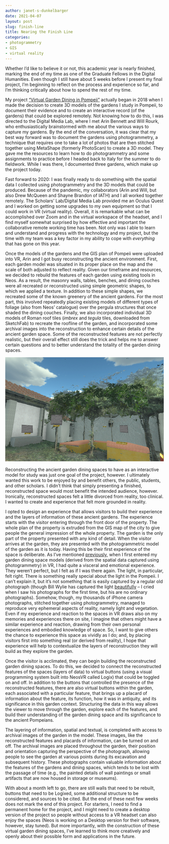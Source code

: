 ```yaml
---
author: janet-s-dunkelbarger
date: 2021-04-07
layout: post
slug: finish-line
title: Nearing the Finish Line
categories:
- photogrammetry
- GIS
- virtual reality
---
```


Whether I’d like to believe it or not, this academic year is nearly finished, marking the end of my time as one of the Graduate Fellows in the Digital Humanities. Even though I still have about 5 weeks before I present my final project, I’m beginning to reflect on the process and experience so far, and I’m thinking critically about how to spend the rest of my time. 

My project [“Virtual Garden Dining in Pompeii”](https://scholarslab.lib.virginia.edu/work/virtual-garden-dining-in-pompeii/) actually began in 2018 when I made the decision to create 3D models of the gardens I study in Pompeii, to document their evidence and to create an interactive record (of the gardens) that could be explored remotely. Not knowing how to do this, I was directed to the Digital Media Lab, where I met Arin Bennett and Will Rourk, who enthusiastically brainstormed with me about the various ways to capture my gardens. By the end of the conversation, it was clear that my best way forward was to document the gardens using photogrammetry, a technique that requires one to take a lot of photos that are then stitched together using MetaShape (formerly PhotoScan) to create a 3D model. They gave me the resources to learn how to do photogrammetry and some assignments to practice before I headed back to Italy for the summer to do fieldwork. While I was there, I documented three gardens, which make up the project today.

Fast forward to 2020: I was finally ready to do something with the spatial data I collected using photogrammetry and the 3D models that could be produced. Because of the pandemic, my collaborators (Arin and Will, but also Drew McQueen and Shayne Brandon of IATH) and I all worked together remotely. The Scholars’ Lab/Digital Media Lab provided me an Oculus Quest and I worked on getting some upgrades to my own equipment so that I could work in VR (virtual reality). Overall, it is remarkable what can be accomplished over Zoom and in the virtual workspace of the headset, and I find myself somewhat surprised by how effective and important the collaborative remote working time has been. Not only was I able to learn and understand and progress with the technology and my project, but the time with my team was a key factor in my ability to cope with *everything* that has gone on this year. 

Once the models of the gardens and the GIS plan of Pompeii were uploaded into VR, Arin and I got busy reconstructing the ancient environment. First, each garden model was situated in its proper place on the map and the scale of both adjusted to reflect reality. Given our timeframe and resources, we decided to rebuild the features of each garden using existing tools in Neos. As a result, the masonry walls, tables, benches, and dining couches were all recreated or reconstructed using simple geometric shapes, to which we applied a texture. In addition to these simple shapes, we recreated some of the known greenery of the ancient gardens. For the most part, this involved repeatedly placing existing models of different types of foliage (also from Neos’ catalogue) over the pergula structures that once shaded the dining couches. Finally, we also incorporated individual 3D models of Roman roof tiles (*imbrex* and *tegula* tiles, downloaded from SketchFab) to recreate the roofline of the garden, and incorporated some archival images into the reconstruction to enhance certain details of the ancient garden space. Some of the reconstructed features are not perfectly realistic, but their overall effect still does the trick and helps me to answer certain questions and to better understand the totality of the garden dining spaces.

![Garden Dining Space as exhibit](/assets/post-media/2021-04-07-GDS.png)

Reconstructing the ancient garden dining spaces to have as an interactive model for study was just one goal of the project, however. I ultimately wanted this work to be enjoyed by and benefit others, the public, students, and other scholars. I didn’t think that simply presenting a finished, reconstructed space would most benefit the intended audience, however. Ironically, reconstructed spaces felt a little divorced from reality, too clinical. I wanted to create and experience that felt more grounded in reality. 

I opted to design an experience that allows visitors to build their experience and the layers of information of these ancient gardens. The experience starts with the visitor entering through the front door of the property. The whole plan of the property is extruded from the GIS map of the city to give people the general impression of the whole property. The garden is the only part of the property presented with any kind of detail. When the visitor arrives at the garden, they are presented with the photogrammetric model of the garden as it is today. Having this be their first experience of the space is deliberate. As I’ve mentioned [previously](https://scholarslab.lib.virginia.edu/blog/standing-on-pumpkin/), when I first entered my garden dining space models (derived from the spatial data captured using photogrammetry) in VR, I had quite a visceral and emotional experience. They weren’t perfect, but I felt as if I was there again. The light, in particular, felt right. There is something really special about the light in the Pompeii. I can’t explain it, but it’s not something that is easily captured by a regular old photograph (though Bill Wylie has captured the light [beautifully]( https://williamwwylie.com/POMPEII-ARCHIVE) – I cried when I saw his photographs for the first time, but his are no ordinary photographs). Somehow, though, my thousands of iPhone camera photographs, stitched together using photogrammetry, managed to reproduce very ephemeral aspects of reality, namely light and vegetation. Even if my experience and reaction to the spaces in VR draws also on my memories and experiences there on site, I imagine that others might have a similar experience and reaction, drawing from their own personal experiences and embodied knowledge of space. So, I want to give others the chance to experience this space as vividly as I do; and, by placing visitors first into something real (or derived from reality), I hope that experience will help to contextualize the layers of reconstruction they will build as they explore the garden.

Once the visitor is acclimated, they can begin building the reconstructed garden dining spaces. To do this, we decided to connect the reconstructed features of the spaces (layers of data) to virtual buttons (using a visual programming system built into NeosVR called Logix) that could be toggled on and off. In addition to the buttons that controlled the presence of the reconstructed features, there are also virtual buttons within the garden, each associated with a particular feature, that brings up a placard of information about the feature, its function, how it was in antiquity, and its significance in this garden context. Structuring the data in this way allows the viewer to move through the garden, explore each of the features, and build their understanding of the garden dining space and its significance to the ancient Pompeians. 

The layering of information, spatial and textual, is completed with access to archival images of the garden in the model. These images, like the reconstructed features and placards of information, can be turned on and off. The archival images are placed throughout the garden, their position and orientation capturing the perspective of the photograph, allowing people to see the garden at various points during its excavation and subsequent history. These photographs contain valuable information about the features of the gardens and dining spaces, which tends to be lost with the passage of time (e.g., the painted details of wall paintings or small artifacts that are now housed in storage or museums).

With about a month left to go, there are still walls that need to be rebuilt, buttons that need to be Logixed, some additional structure to be considered, and sources to be cited. But the end of these next few weeks does not mark the end of this project. For starters, I need to find a permanent home for the project, and I might need to create a desktop version of the project so people without access to a VR headset can also enjoy the spaces (Neos is working on a Desktop version for their software, however, stay tuned). But more importantly, with the construction of these virtual garden dining spaces, I’ve learned to think more creatively and openly about their possible form and applications in the future. 
